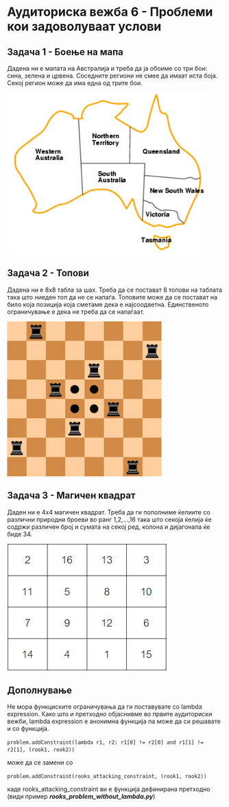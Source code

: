 # Аудиториска вежба 6 - Проблеми кои задоволуваат услови


## Задача 1 - Боење на мапа

Дадена ни е мапата на Австралија и треба да ја обоиме со три бои: сина, зелена и црвена. Соседните региони не смее да имаат иста боја. Секој регион може да има една од трите бои.

![](./../images/map_coloring.png)


## Задача 2 - Топови

Дадена ни е 8x8 табла за шах. Треба да се постават 8 топови на таблата така што ниеден топ да не се напаѓа. Топовите може да се постават на било која позиција која сметаме дека е најсоодветна. Единственото ограничување е дека не треба да се напаѓаат.

![](./../images/rooks.png)


## Задача 3 - Магичен квадрат

Даден ни е 4x4 магичен квадрат. Треба да ги пополниме ќелиите со различни природни броеви во ранг 1,2,…,16 така што секоја ќелија ќе содржи различен број и сумата на секој ред, колона и дијагонала ќе биде 34.

![](./../images/magic_square.png)


## Дополнување

Не мора функциските ограничувања да ги поставувате со lambda expression. Како што и претходно објаснивме во првите аудиториски вежби, lambda expression е анонимна функција па може да си решавате и со функција.

```problem.addConstraint(lambda r1, r2: r1[0] != r2[0] and r1[1] != r2[1], (rook1, rook2))```

може да се замени со

```problem.addConstraint(rooks_attacking_constraint, (rook1, rook2))```

каде rooks_attacking_constraint ви е функција дефинирана претходно (види пример ***rooks_problem_without_lambda.py***)